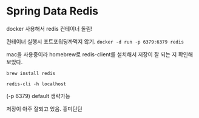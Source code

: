 # Spring Data Redis

docker 사용해서 redis 컨테이너 돌림!

컨테이너 실행시 포트포워딩까먹지 않기. 
```docker -d run -p 6379:6379 redis```

mac을 사용중이라 homebrew로 redis-client를 설치해서 저장이 잘 되는 지 확인해 보았다.
```
brew install redis
```

```
redis-cli -h localhost
```
(-p 6379) default 생략가능

저장이 아주 잘되고 있음. 흥미딘딘